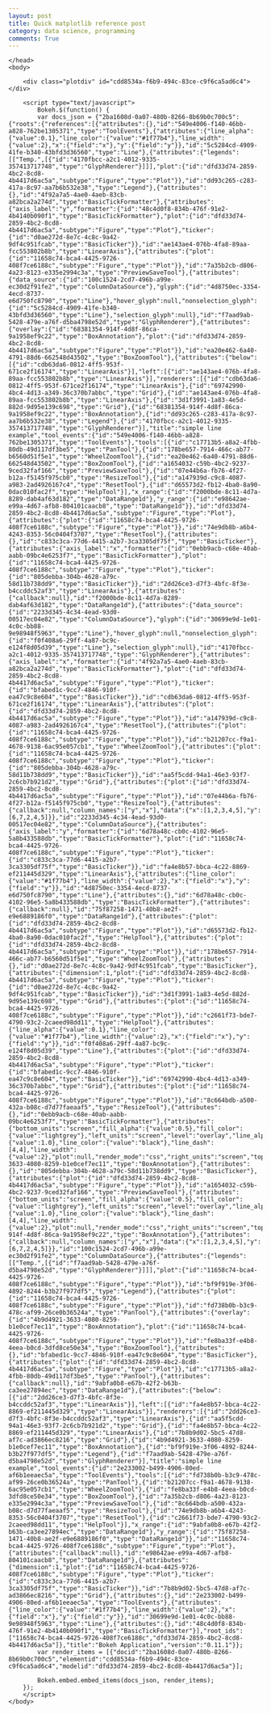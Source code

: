 ```yaml
---
layout: post
title: Quick matplotlib reference post
category: data science, programming
comments: True
---
```




<!DOCTYPE html>
<html lang="en">
    <head>
        <meta charset="utf-8">
        <title>line plot example</title>
        
<link rel="stylesheet" href="https://cdn.pydata.org/bokeh/release/bokeh-0.11.1.min.css" type="text/css" />
        
<script type="text/javascript" src="https://cdn.pydata.org/bokeh/release/bokeh-0.11.1.min.js"></script>
<script type="text/javascript">
    Bokeh.set_log_level("info");
</script>
    </head>
    <body>
        
        <div class="plotdiv" id="cdd8534a-f6b9-494c-83ce-c9f6ca5ad6c4"></div>
        
        <script type="text/javascript">
            Bokeh.$(function() {
            var docs_json = {"2ba1608d-0a07-480b-8266-8b69b0c700c5":{"roots":{"references":[{"attributes":{},"id":"549e4006-f140-46bb-a828-762be1305371","type":"ToolEvents"},{"attributes":{"line_alpha":{"value":0.1},"line_color":{"value":"#1f77b4"},"line_width":{"value":2},"x":{"field":"x"},"y":{"field":"y"}},"id":"5c5284cd-4909-41fe-b340-43bfd3d36560","type":"Line"},{"attributes":{"legends":[["Temp.",[{"id":"4170fbcc-a2c1-4012-9335-357413717748","type":"GlyphRenderer"}]]],"plot":{"id":"dfd33d74-2859-4bc2-8cd8-4b4417d6ac5a","subtype":"Figure","type":"Plot"}},"id":"dd93c265-c283-417a-8c97-aa7b6b532e38","type":"Legend"},{"attributes":{},"id":"4f92a7a5-4ae0-4aeb-83cb-a82bca2a274d","type":"BasicTickFormatter"},{"attributes":{"axis_label":"y","formatter":{"id":"48c4d0f8-834b-476f-91e2-4b4140b090f1","type":"BasicTickFormatter"},"plot":{"id":"dfd33d74-2859-4bc2-8cd8-4b4417d6ac5a","subtype":"Figure","type":"Plot"},"ticker":{"id":"d0ae272d-8e7c-4c8c-9a42-9df4c951fcab","type":"BasicTicker"}},"id":"ae143ae4-076b-4fa8-89aa-fcc553802b8b","type":"LinearAxis"},{"attributes":{"plot":{"id":"11658c74-bca4-4425-9726-408f7ce6188c","subtype":"Figure","type":"Plot"}},"id":"7a35b2cb-d806-4a23-8123-e335e2994c3a","type":"PreviewSaveTool"},{"attributes":{"data_source":{"id":"100c1524-2cd7-496b-a99e-ec30d2f91fe2","type":"ColumnDataSource"},"glyph":{"id":"4d8750ec-3354-4ecd-8737-e6d750fc8790","type":"Line"},"hover_glyph":null,"nonselection_glyph":{"id":"5c5284cd-4909-41fe-b340-43bfd3d36560","type":"Line"},"selection_glyph":null},"id":"f7aad9ab-5428-479e-a76f-d5ba4798e52d","type":"GlyphRenderer"},{"attributes":{"overlay":{"id":"68381354-914f-4d8f-86ca-9a1958ef9c22","type":"BoxAnnotation"},"plot":{"id":"dfd33d74-2859-4bc2-8cd8-4b4417d6ac5a","subtype":"Figure","type":"Plot"}},"id":"ea20e462-6a40-4791-88d6-662548d43502","type":"BoxZoomTool"},{"attributes":{"below":[{"id":"cdb63da6-0812-4ff5-953f-671ce2f16174","type":"LinearAxis"}],"left":[{"id":"ae143ae4-076b-4fa8-89aa-fcc553802b8b","type":"LinearAxis"}],"renderers":[{"id":"cdb63da6-0812-4ff5-953f-671ce2f16174","type":"LinearAxis"},{"id":"69742990-4bc4-4d13-a349-36c370b7abbc","type":"Grid"},{"id":"ae143ae4-076b-4fa8-89aa-fcc553802b8b","type":"LinearAxis"},{"id":"3d1f3991-1a83-4e5d-882d-9d95e139c698","type":"Grid"},{"id":"68381354-914f-4d8f-86ca-9a1958ef9c22","type":"BoxAnnotation"},{"id":"dd93c265-c283-417a-8c97-aa7b6b532e38","type":"Legend"},{"id":"4170fbcc-a2c1-4012-9335-357413717748","type":"GlyphRenderer"}],"title":"simple line example","tool_events":{"id":"549e4006-f140-46bb-a828-762be1305371","type":"ToolEvents"},"tools":[{"id":"c17713b5-a8a2-4fbb-80db-49d117df3be5","type":"PanTool"},{"id":"178be657-7914-466c-ab77-b6560d51f5e1","type":"WheelZoomTool"},{"id":"ea20e462-6a40-4791-88d6-662548d43502","type":"BoxZoomTool"},{"id":"a1654032-c59b-4bc2-9237-9ced32faf166","type":"PreviewSaveTool"},{"id":"07e44b6a-fb76-4f27-b12a-f5145f975cb0","type":"ResizeTool"},{"id":"a147939d-c9c8-4087-a983-2ad4926167c4","type":"ResetTool"},{"id":"d65573d2-fb12-4ba0-8a90-0dac010fac2f","type":"HelpTool"}],"x_range":{"id":"f2000bde-8c11-4d7a-8289-dab4af63d182","type":"DataRange1d"},"y_range":{"id":"e98642ae-e99a-4d67-afb8-804101caacb8","type":"DataRange1d"}},"id":"dfd33d74-2859-4bc2-8cd8-4b4417d6ac5a","subtype":"Figure","type":"Plot"},{"attributes":{"plot":{"id":"11658c74-bca4-4425-9726-408f7ce6188c","subtype":"Figure","type":"Plot"}},"id":"74e9db8b-a6b4-4243-8353-56c0404f3707","type":"ResetTool"},{"attributes":{},"id":"c833c3ca-77d6-4415-a2b7-3ca3305df75f","type":"BasicTicker"},{"attributes":{"axis_label":"x","formatter":{"id":"0ebb9acb-c68e-40ab-aabb-09bc4e6253f7","type":"BasicTickFormatter"},"plot":{"id":"11658c74-bca4-4425-9726-408f7ce6188c","subtype":"Figure","type":"Plot"},"ticker":{"id":"805debba-304b-4628-a79c-58d11b738dd9","type":"BasicTicker"}},"id":"2dd26ce3-d7f3-4bfc-8f3e-b4ccddc52af3","type":"LinearAxis"},{"attributes":{"callback":null},"id":"f2000bde-8c11-4d7a-8289-dab4af63d182","type":"DataRange1d"},{"attributes":{"data_source":{"id":"2233d345-4c34-4ead-93d0-00517ec04e82","type":"ColumnDataSource"},"glyph":{"id":"30699e9d-1e01-4c0c-bb88-9e98948f5963","type":"Line"},"hover_glyph":null,"nonselection_glyph":{"id":"f0f408a6-29ff-4a87-bc9c-e124f8d05d39","type":"Line"},"selection_glyph":null},"id":"4170fbcc-a2c1-4012-9335-357413717748","type":"GlyphRenderer"},{"attributes":{"axis_label":"x","formatter":{"id":"4f92a7a5-4ae0-4aeb-83cb-a82bca2a274d","type":"BasicTickFormatter"},"plot":{"id":"dfd33d74-2859-4bc2-8cd8-4b4417d6ac5a","subtype":"Figure","type":"Plot"},"ticker":{"id":"bfabed1c-9cc7-4846-910f-ea47c9c8e604","type":"BasicTicker"}},"id":"cdb63da6-0812-4ff5-953f-671ce2f16174","type":"LinearAxis"},{"attributes":{"plot":{"id":"dfd33d74-2859-4bc2-8cd8-4b4417d6ac5a","subtype":"Figure","type":"Plot"}},"id":"a147939d-c9c8-4087-a983-2ad4926167c4","type":"ResetTool"},{"attributes":{"plot":{"id":"11658c74-bca4-4425-9726-408f7ce6188c","subtype":"Figure","type":"Plot"}},"id":"b21207cc-f9a1-4678-9138-6ac95e057cb1","type":"WheelZoomTool"},{"attributes":{"plot":{"id":"11658c74-bca4-4425-9726-408f7ce6188c","subtype":"Figure","type":"Plot"},"ticker":{"id":"805debba-304b-4628-a79c-58d11b738dd9","type":"BasicTicker"}},"id":"aa5f5cdd-94a1-46e3-93f7-2c6cb7b921d2","type":"Grid"},{"attributes":{"plot":{"id":"dfd33d74-2859-4bc2-8cd8-4b4417d6ac5a","subtype":"Figure","type":"Plot"}},"id":"07e44b6a-fb76-4f27-b12a-f5145f975cb0","type":"ResizeTool"},{"attributes":{"callback":null,"column_names":["y","x"],"data":{"x":[1,2,3,4,5],"y":[6,7,2,4,5]}},"id":"2233d345-4c34-4ead-93d0-00517ec04e82","type":"ColumnDataSource"},{"attributes":{"axis_label":"y","formatter":{"id":"6d78a48c-cb0c-4102-96e5-5a8b433588db","type":"BasicTickFormatter"},"plot":{"id":"11658c74-bca4-4425-9726-408f7ce6188c","subtype":"Figure","type":"Plot"},"ticker":{"id":"c833c3ca-77d6-4415-a2b7-3ca3305df75f","type":"BasicTicker"}},"id":"fa4e8b57-bbca-4c22-8869-ef211445d329","type":"LinearAxis"},{"attributes":{"line_color":{"value":"#1f77b4"},"line_width":{"value":2},"x":{"field":"x"},"y":{"field":"y"}},"id":"4d8750ec-3354-4ecd-8737-e6d750fc8790","type":"Line"},{"attributes":{},"id":"6d78a48c-cb0c-4102-96e5-5a8b433588db","type":"BasicTickFormatter"},{"attributes":{"callback":null},"id":"75f87258-1471-40b8-ae2f-e9e6889186f0","type":"DataRange1d"},{"attributes":{"plot":{"id":"dfd33d74-2859-4bc2-8cd8-4b4417d6ac5a","subtype":"Figure","type":"Plot"}},"id":"d65573d2-fb12-4ba0-8a90-0dac010fac2f","type":"HelpTool"},{"attributes":{"plot":{"id":"dfd33d74-2859-4bc2-8cd8-4b4417d6ac5a","subtype":"Figure","type":"Plot"}},"id":"178be657-7914-466c-ab77-b6560d51f5e1","type":"WheelZoomTool"},{"attributes":{},"id":"d0ae272d-8e7c-4c8c-9a42-9df4c951fcab","type":"BasicTicker"},{"attributes":{"dimension":1,"plot":{"id":"dfd33d74-2859-4bc2-8cd8-4b4417d6ac5a","subtype":"Figure","type":"Plot"},"ticker":{"id":"d0ae272d-8e7c-4c8c-9a42-9df4c951fcab","type":"BasicTicker"}},"id":"3d1f3991-1a83-4e5d-882d-9d95e139c698","type":"Grid"},{"attributes":{"plot":{"id":"11658c74-bca4-4425-9726-408f7ce6188c","subtype":"Figure","type":"Plot"}},"id":"c2661f73-bde7-4790-93c2-2caeed98dd11","type":"HelpTool"},{"attributes":{"line_alpha":{"value":0.1},"line_color":{"value":"#1f77b4"},"line_width":{"value":2},"x":{"field":"x"},"y":{"field":"y"}},"id":"f0f408a6-29ff-4a87-bc9c-e124f8d05d39","type":"Line"},{"attributes":{"plot":{"id":"dfd33d74-2859-4bc2-8cd8-4b4417d6ac5a","subtype":"Figure","type":"Plot"},"ticker":{"id":"bfabed1c-9cc7-4846-910f-ea47c9c8e604","type":"BasicTicker"}},"id":"69742990-4bc4-4d13-a349-36c370b7abbc","type":"Grid"},{"attributes":{"plot":{"id":"11658c74-bca4-4425-9726-408f7ce6188c","subtype":"Figure","type":"Plot"}},"id":"8c664bdb-a500-432a-b08c-d7d77faeaaf5","type":"ResizeTool"},{"attributes":{},"id":"0ebb9acb-c68e-40ab-aabb-09bc4e6253f7","type":"BasicTickFormatter"},{"attributes":{"bottom_units":"screen","fill_alpha":{"value":0.5},"fill_color":{"value":"lightgrey"},"left_units":"screen","level":"overlay","line_alpha":{"value":1.0},"line_color":{"value":"black"},"line_dash":[4,4],"line_width":{"value":2},"plot":null,"render_mode":"css","right_units":"screen","top_units":"screen"},"id":"4b9d4921-3633-4080-8259-b1e0cef7ec11","type":"BoxAnnotation"},{"attributes":{},"id":"805debba-304b-4628-a79c-58d11b738dd9","type":"BasicTicker"},{"attributes":{"plot":{"id":"dfd33d74-2859-4bc2-8cd8-4b4417d6ac5a","subtype":"Figure","type":"Plot"}},"id":"a1654032-c59b-4bc2-9237-9ced32faf166","type":"PreviewSaveTool"},{"attributes":{"bottom_units":"screen","fill_alpha":{"value":0.5},"fill_color":{"value":"lightgrey"},"left_units":"screen","level":"overlay","line_alpha":{"value":1.0},"line_color":{"value":"black"},"line_dash":[4,4],"line_width":{"value":2},"plot":null,"render_mode":"css","right_units":"screen","top_units":"screen"},"id":"68381354-914f-4d8f-86ca-9a1958ef9c22","type":"BoxAnnotation"},{"attributes":{"callback":null,"column_names":["y","x"],"data":{"x":[1,2,3,4,5],"y":[6,7,2,4,5]}},"id":"100c1524-2cd7-496b-a99e-ec30d2f91fe2","type":"ColumnDataSource"},{"attributes":{"legends":[["Temp.",[{"id":"f7aad9ab-5428-479e-a76f-d5ba4798e52d","type":"GlyphRenderer"}]]],"plot":{"id":"11658c74-bca4-4425-9726-408f7ce6188c","subtype":"Figure","type":"Plot"}},"id":"bf9f919e-3f06-4892-8244-b3b27f977df5","type":"Legend"},{"attributes":{"plot":{"id":"11658c74-bca4-4425-9726-408f7ce6188c","subtype":"Figure","type":"Plot"}},"id":"fd738b0b-b3c9-478c-af99-26ce0b36524a","type":"PanTool"},{"attributes":{"overlay":{"id":"4b9d4921-3633-4080-8259-b1e0cef7ec11","type":"BoxAnnotation"},"plot":{"id":"11658c74-bca4-4425-9726-408f7ce6188c","subtype":"Figure","type":"Plot"}},"id":"fe8ba33f-e4b8-4eea-b0cd-3dfd8ce50e34","type":"BoxZoomTool"},{"attributes":{},"id":"bfabed1c-9cc7-4846-910f-ea47c9c8e604","type":"BasicTicker"},{"attributes":{"plot":{"id":"dfd33d74-2859-4bc2-8cd8-4b4417d6ac5a","subtype":"Figure","type":"Plot"}},"id":"c17713b5-a8a2-4fbb-80db-49d117df3be5","type":"PanTool"},{"attributes":{"callback":null},"id":"9abfa0b8-e67b-42f2-b63b-ca3ee27894ec","type":"DataRange1d"},{"attributes":{"below":[{"id":"2dd26ce3-d7f3-4bfc-8f3e-b4ccddc52af3","type":"LinearAxis"}],"left":[{"id":"fa4e8b57-bbca-4c22-8869-ef211445d329","type":"LinearAxis"}],"renderers":[{"id":"2dd26ce3-d7f3-4bfc-8f3e-b4ccddc52af3","type":"LinearAxis"},{"id":"aa5f5cdd-94a1-46e3-93f7-2c6cb7b921d2","type":"Grid"},{"id":"fa4e8b57-bbca-4c22-8869-ef211445d329","type":"LinearAxis"},{"id":"7b8b9d02-5bc5-47d8-af7c-ad3866ec8216","type":"Grid"},{"id":"4b9d4921-3633-4080-8259-b1e0cef7ec11","type":"BoxAnnotation"},{"id":"bf9f919e-3f06-4892-8244-b3b27f977df5","type":"Legend"},{"id":"f7aad9ab-5428-479e-a76f-d5ba4798e52d","type":"GlyphRenderer"}],"title":"simple line example","tool_events":{"id":"2e233002-b499-4906-80ed-af6b1eeaec5a","type":"ToolEvents"},"tools":[{"id":"fd738b0b-b3c9-478c-af99-26ce0b36524a","type":"PanTool"},{"id":"b21207cc-f9a1-4678-9138-6ac95e057cb1","type":"WheelZoomTool"},{"id":"fe8ba33f-e4b8-4eea-b0cd-3dfd8ce50e34","type":"BoxZoomTool"},{"id":"7a35b2cb-d806-4a23-8123-e335e2994c3a","type":"PreviewSaveTool"},{"id":"8c664bdb-a500-432a-b08c-d7d77faeaaf5","type":"ResizeTool"},{"id":"74e9db8b-a6b4-4243-8353-56c0404f3707","type":"ResetTool"},{"id":"c2661f73-bde7-4790-93c2-2caeed98dd11","type":"HelpTool"}],"x_range":{"id":"9abfa0b8-e67b-42f2-b63b-ca3ee27894ec","type":"DataRange1d"},"y_range":{"id":"75f87258-1471-40b8-ae2f-e9e6889186f0","type":"DataRange1d"}},"id":"11658c74-bca4-4425-9726-408f7ce6188c","subtype":"Figure","type":"Plot"},{"attributes":{"callback":null},"id":"e98642ae-e99a-4d67-afb8-804101caacb8","type":"DataRange1d"},{"attributes":{"dimension":1,"plot":{"id":"11658c74-bca4-4425-9726-408f7ce6188c","subtype":"Figure","type":"Plot"},"ticker":{"id":"c833c3ca-77d6-4415-a2b7-3ca3305df75f","type":"BasicTicker"}},"id":"7b8b9d02-5bc5-47d8-af7c-ad3866ec8216","type":"Grid"},{"attributes":{},"id":"2e233002-b499-4906-80ed-af6b1eeaec5a","type":"ToolEvents"},{"attributes":{"line_color":{"value":"#1f77b4"},"line_width":{"value":2},"x":{"field":"x"},"y":{"field":"y"}},"id":"30699e9d-1e01-4c0c-bb88-9e98948f5963","type":"Line"},{"attributes":{},"id":"48c4d0f8-834b-476f-91e2-4b4140b090f1","type":"BasicTickFormatter"}],"root_ids":["11658c74-bca4-4425-9726-408f7ce6188c","dfd33d74-2859-4bc2-8cd8-4b4417d6ac5a"]},"title":"Bokeh Application","version":"0.11.1"}};
            var render_items = [{"docid":"2ba1608d-0a07-480b-8266-8b69b0c700c5","elementid":"cdd8534a-f6b9-494c-83ce-c9f6ca5ad6c4","modelid":"dfd33d74-2859-4bc2-8cd8-4b4417d6ac5a"}];
            
            Bokeh.embed.embed_items(docs_json, render_items);
        });
        </script>
    </body>
</html>
